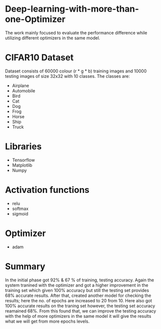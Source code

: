 # Deep-learning-with-more-than-one-Optimizer

The work mainly focused to evaluate the performance difference while utilizing different optimizers in the same model.

# CIFAR10 Dataset
Dataset consists of 60000 colour (r * g * b) training images and 10000 testing images of size 32x32 with 10 classes.
The classes are:
* Airplane
* Automobile
* Bird
* Cat
* Dog
* Frog
* Horse
* Ship
* Truck

# Libraries
* Tensorflow
* Matplotlib
* Numpy

# Activation functions
* relu
* softmax
* sigmoid

# Optimizer
* adam

# Summary
In the initial phase got 92% & 67 % of training, testing accuracy. Again the system tranined with the optimizer and got a higher improvement in the training set which given 100% accuracy but still the testing set provides 68% accurate results. After that, created another model for checking the results; here the no. of epochs are increased to 20 from 10. Here also got 100% accurate results on the traning set however, the testing set accuracy reamained 68%. From this found that, we can improve the testing accuracy with the help of more optimizers in the same model it will give the results what we will get from more epochs levels.

